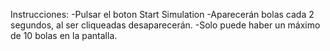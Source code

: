 Instrucciones:
-Pulsar el boton Start Simulation
-Aparecerán bolas cada 2 segundos, al ser cliqueadas desaparecerán.
-Solo puede haber un máximo de 10 bolas en la pantalla.
